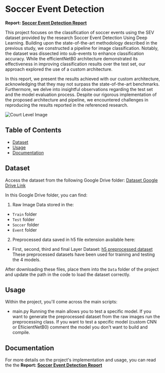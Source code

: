 # Soccer Event Detection
**Report: [Soccer Event Detection Report](https://drive.google.com/file/d/1rjiFZ9MYm2cstyo2zQIlj0PKrEVei9na/view?usp=drive_link)** 

This project focuses on the classification of soccer events using the SEV dataset provided by the research Soccer Event Detection Using Deep Learning. Building upon the state-of-the-art methodology described in the previous study, we constructed a pipeline for image classification. Notably, the dataset was dissected into sub-events to enhance classification accuracy. While the efficientNetB0 architecture demonstrated its effectiveness in improving classification results over the test set, our approach explored the use of a custom architecture.

In this report, we present the results achieved with our custom architecture, acknowledging that they may not surpass the state-of-the-art benchmarks. Furthermore, we delve into insightful observations regarding the test set and the model evaluation process. Despite our rigorous implementation of the proposed architecture and pipeline, we encountered challenges in reproducing the results reported in the referenced research.

![Court Level Image](https://github.com/phuselab/IN_Pesando-Gamacchio/raw/main/courtLevel.png)

## Table of Contents
- [Dataset](#dataset)
- [Usage](#usage)
- [Documentation](#documentation)


## Dataset

Access the dataset from the following Google Drive folder: [Dataset Google Drive Link](https://drive.google.com/drive/folders/1tk3RmMRlTu3rnAjiin0Ee1oetHgrKZOR?hl=it)

In this Google Drive folder, you can find:

1. Raw Image Data stored in the:
- `Train` folder
- `Test` folder
- `Soccer` folder
- `Event` folder

2. Preprocessed data saved in h5 file extension available here:
- First, second, third and final Layer Dataset: [h5 preprocessed dataset](https://drive.google.com/file/d/1MXgTv-dkDYyf8DvrcZUHKpSSHfdRYv2c/view?usp=drive_link)
These preprocessed datasets have been used for training and testing the 4 models.

After downloading these files, place them into the `Data` folder of the project and update the path in the code to load the dataset correctly.

## Usage
Within the project, you'll come across the main scripts: 
  - main.py
Running the main allows you to test a specific model. If you want to generate the preprocessed dataset from the raw images run the preprocessing class. If you want to test a specific model (custom CNN or EfiicientNetB0) comment the model you don't want to build and compile.

## Documentation
For more details on the project's implementation and usage, you can read the the **Report: [Soccer Event Detection Report](https://drive.google.com/file/d/1rjiFZ9MYm2cstyo2zQIlj0PKrEVei9na/view?usp=drive_link)**